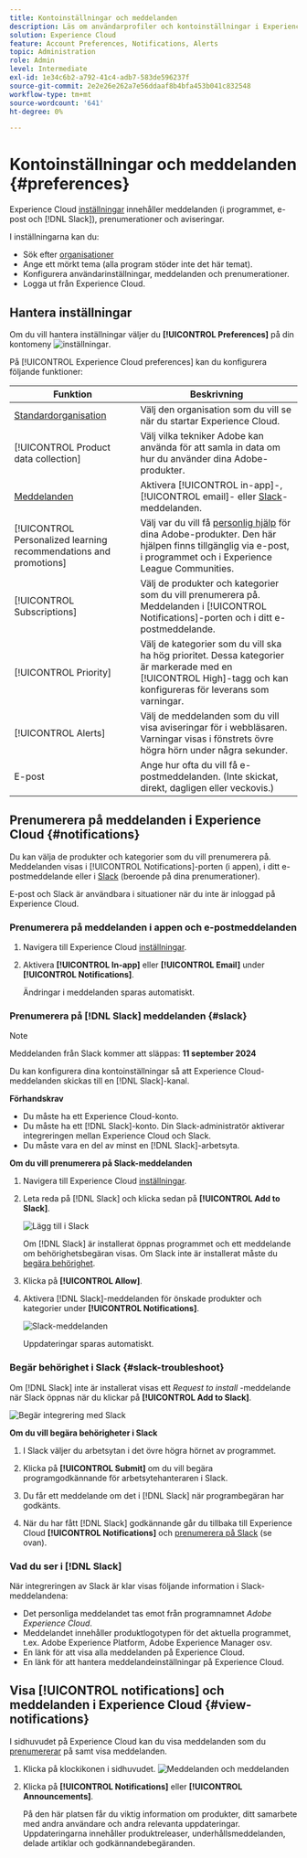 ```yaml
---
title: Kontoinställningar och meddelanden
description: Läs om användarprofiler och kontoinställningar i Experience Cloud. Prenumerera på produktmeddelanden för e-post och  [!DNL Slack] och konfigurera produktaviseringar.
solution: Experience Cloud
feature: Account Preferences, Notifications, Alerts
topic: Administration
role: Admin
level: Intermediate
exl-id: 1e34c6b2-a792-41c4-adb7-583de596237f
source-git-commit: 2e2e26e262a7e56ddaaf8b4bfa453b041c832548
workflow-type: tm+mt
source-wordcount: '641'
ht-degree: 0%

---
```


# Kontoinställningar och meddelanden {#preferences}

Experience Cloud [inställningar](https://experience.adobe.com/preferences) innehåller meddelanden (i programmet, e-post och [!DNL Slack]), prenumerationer och aviseringar.

I inställningarna kan du:

* Sök efter [organisationer](../administration/organizations.md)
* Ange ett mörkt tema (alla program stöder inte det här temat).
* Konfigurera användarinställningar, meddelanden och prenumerationer.
* Logga ut från Experience Cloud.

## Hantera inställningar

Om du vill hantera inställningar väljer du **[!UICONTROL Preferences]** på din kontomeny ![inställningar](../assets/preferences-icon-sm.png).

På [!UICONTROL Experience Cloud preferences] kan du konfigurera följande funktioner:

| Funktion | Beskrivning |
|--- |--- |
| [Standardorganisation](../administration/organizations.md) | Välj den organisation som du vill se när du startar Experience Cloud. |
| [!UICONTROL Product data collection] | Välj vilka tekniker Adobe kan använda för att samla in data om hur du använder dina Adobe-produkter. |
| [Meddelanden](#notifications-and-announcements) | Aktivera [!UICONTROL in-app]-, [!UICONTROL email]- eller [Slack](#slack-notifications)-meddelanden. |
| [!UICONTROL Personalized learning recommendations and promotions] | Välj var du vill få [personlig hjälp](personalized-learning.md) för dina Adobe-produkter. Den här hjälpen finns tillgänglig via e-post, i programmet och i Experience League Communities. |
| [!UICONTROL Subscriptions] | Välj de produkter och kategorier som du vill prenumerera på. Meddelanden i [!UICONTROL Notifications]-porten och i ditt e-postmeddelande. |
| [!UICONTROL Priority] | Välj de kategorier som du vill ska ha hög prioritet. Dessa kategorier är markerade med en [!UICONTROL High]-tagg och kan konfigureras för leverans som varningar. |
| [!UICONTROL Alerts] | Välj de meddelanden som du vill visa aviseringar för i webbläsaren. Varningar visas i fönstrets övre högra hörn under några sekunder. |
| E-post | Ange hur ofta du vill få e-postmeddelanden. (Inte skickat, direkt, dagligen eller veckovis.) |

## Prenumerera på meddelanden i Experience Cloud {#notifications}

Du kan välja de produkter och kategorier som du vill prenumerera på. Meddelanden visas i [!UICONTROL Notifications]-porten (i appen), i ditt e-postmeddelande eller i [Slack](#slack-notifications) (beroende på dina prenumerationer).

E-post och Slack är användbara i situationer när du inte är inloggad på Experience Cloud.

### Prenumerera på meddelanden i appen och e-postmeddelanden

1. Navigera till Experience Cloud [inställningar](https://experience.adobe.com/preferences).

1. Aktivera **[!UICONTROL In-app]** eller **[!UICONTROL Email]** under **[!UICONTROL Notifications]**.

   Ändringar i meddelanden sparas automatiskt.

### Prenumerera på [!DNL Slack] meddelanden {#slack}

>[!NOTE]
>
>Meddelanden från Slack kommer att släppas: **11 september 2024**


Du kan konfigurera dina kontoinställningar så att Experience Cloud-meddelanden skickas till en [!DNL Slack]-kanal.

**Förhandskrav**

* Du måste ha ett Experience Cloud-konto.
* Du måste ha ett [!DNL Slack]-konto. Din Slack-administratör aktiverar integreringen mellan Experience Cloud och Slack.
* Du måste vara en del av minst en [!DNL Slack]-arbetsyta.

**Om du vill prenumerera på Slack-meddelanden**

1. Navigera till Experience Cloud [inställningar](https://experience.adobe.com/preferences).

1. Leta reda på [!DNL Slack] och klicka sedan på **[!UICONTROL Add to Slack]**.

   ![Lägg till i Slack](../assets/add-to-slack.png)

   Om [!DNL Slack] är installerat öppnas programmet och ett meddelande om behörighetsbegäran visas. Om Slack inte är installerat måste du [begära behörighet](#slack-troubleshoot).

1. Klicka på **[!UICONTROL Allow]**.

1. Aktivera [!DNL Slack]-meddelanden för önskade produkter och kategorier under **[!UICONTROL Notifications]**.

   ![Slack-meddelanden](../assets/slack.png)

   Uppdateringar sparas automatiskt.

### Begär behörighet i Slack {#slack-troubleshoot}

Om [!DNL Slack] inte är installerat visas ett _Request to install_ -meddelande när Slack öppnas när du klickar på **[!UICONTROL Add to Slack]**.

![Begär integrering med Slack](../assets/slack-request.png)

**Om du vill begära behörigheter i Slack**

1. I Slack väljer du arbetsytan i det övre högra hörnet av programmet.

1. Klicka på **[!UICONTROL Submit]** om du vill begära programgodkännande för arbetsytehanteraren i Slack.

1. Du får ett meddelande om det i [!DNL Slack] när programbegäran har godkänts.

1. När du har fått [!DNL Slack] godkännande går du tillbaka till Experience Cloud **[!UICONTROL Notifications]** och [prenumerera på Slack](#slack-notifications) (se ovan).

### Vad du ser i [!DNL Slack]

När integreringen av Slack är klar visas följande information i Slack-meddelandena:

* Det personliga meddelandet tas emot från programnamnet _Adobe Experience Cloud_.
* Meddelandet innehåller produktlogotypen för det aktuella programmet, t.ex. Adobe Experience Platform, Adobe Experience Manager osv.
* En länk för att visa alla meddelanden på Experience Cloud.
* En länk för att hantera meddelandeinställningar på Experience Cloud.

## Visa [!UICONTROL notifications] och meddelanden i Experience Cloud {#view-notifications}

I sidhuvudet på Experience Cloud kan du visa meddelanden som du [prenumererar](#notifications) på samt visa meddelanden.

1. Klicka på klockikonen i sidhuvudet. ![Meddelanden och meddelanden](../assets/bell-icon.png)

1. Klicka på **[!UICONTROL Notifications]** eller **[!UICONTROL Announcements]**.

   På den här platsen får du viktig information om produkter, ditt samarbete med andra användare och andra relevanta uppdateringar. Uppdateringarna innehåller produktreleaser, underhållsmeddelanden, delade artiklar och godkännandebegäranden.